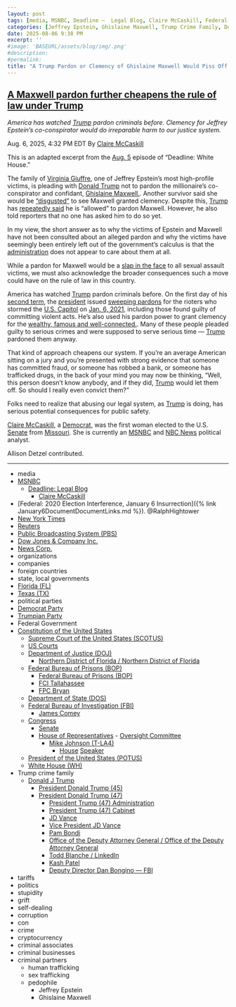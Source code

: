 ```yaml
---
layout: post
tags: [media, MSNBC, Deadline –  Legal Blog, Claire McCaskill, Federal –  2020 Election Interference January 6 Insurrection. @RalphHightower, New York Times, Reuters, Public Broadcasting System (PBS), Dow Jones & Company Inc., News Corp., organizations, companies, foreign countries, state local governments, Florida (FL), Texas (TX), political parties, Democrat Party, Trumpian Party, Federal Government, Constitution of the United States, Supreme Court of the United States (SCOTUS), US Courts, Department of Justice (DOJ), Northern District of Florida / Northern District of Florida, Federal Bureau of Prisons (BOP), Federal Bureau of Prisons (BOP), FCI Tallahassee, FPC Bryan, Department of State (DOS), Federal Bureau of Investigation (FBI), James Comey, Congress, Senate, House of Representatives,  Oversight Committee, Mike Johnson (T-LA4), House Speaker, President of the United States (POTUS), White House (WH), Trump crime family, Donald J Trump, President Donald Trump (45), President Donald Trump (47), President Trump (47) Administration, President Trump (47) Cabinet, JD Vance, Vice President JD Vance, Pam Bondi, Office of the Deputy Attorney General / Office of the Deputy Attorney General, Todd Blanche / LinkedIn, Kash Patel, Deputy Director Dan Bongino — FBI, tariffs, politics, stupidity, grift, self-dealing, corruption, con, crime, cryptocurrency, criminal associates, criminal businesses, criminal partners, human trafficking, sex trafficking, pedophile, Jeffrey Epstein, Ghislaine Maxwell]
categories: [Jeffrey Epstein, Ghislaine Maxwell, Trump Crime Family, Donald Trump]
date: 2025-08-06 9:38 PM
excerpt: ''
#image: 'BASEURL/assets/blog/img/.png'
#description:
#permalink:
title: "A Trump Pardon or Clemency of Ghislaine Maxwell Would Piss Off Citizens of MAGALandia"
---
```



## [A Maxwell pardon further cheapens the rule of law under Trump](https://www.msnbc.com/top-stories/latest/trump-ghislaine-maxwell-jeffrey-epstein-pardon-rcna223475)

*America has watched [Trump](https://www.donaldjtrump.com/) pardon criminals before. Clemency for Jeffrey Epstein’s co-conspirator would do irreparable harm to our justice system.*

Aug. 6, 2025, 4:32 PM EDT
By [Claire McCaskill](https://www.nbcnews.com/author/claire-mccaskill-ncpn967501)

This is an adapted excerpt from the [Aug. 5](https://www.msnbc.com/deadline-white-house) episode of “Deadline: White House.”

The family of [Virginia Giuffre](https://www.nbcnews.com/politics/donald-trump/jeffrey-epstein-virginia-giuffre-ghislaine-maxwell-trump-pardon-rcna222126), one of Jeffrey Epstein’s most high-profile victims, is pleading with [Donald Trump](https://www.msnbc.com/donald-trump) not to pardon the millionaire’s co-conspirator and confidant, [Ghislaine Maxwell.](https://www.msnbc.com/the-last-word/watch/lawrence-trump-is-making-epstein-co-conspirator-ghislaine-maxwell-s-wish-come-true-244352581816). Another survivor said she would be [“disgusted”](https://www.bbc.com/news/videos/cy853m9993vo) to see Maxwell granted clemency. Despite this, [Trump](https://www.donaldjtrump.com/) has [repeatedly said](https://www.politico.com/news/2025/07/28/trump-ghislaine-maxwell-pardon-jeffrey-epstein-00479862) he is “allowed” to pardon Maxwell. However, he also told reporters that no one has asked him to do so yet.

In my view, the short answer as to why the victims of Epstein and Maxwell have not been consulted about an alleged pardon and why the victims have seemingly been entirely left out of the government’s calculus is that the [administration](https://www.whitehouse.gov/administration/) does not appear to care about them at all.

While a pardon for Maxwell would be a [slap in the face](https://www.msnbc.com/all-in/watch/-pure-evil-trump-urged-not-to-pardon-maxwell-by-epstein-victim-virginia-giuffre-s-attorney-244166725990) to all sexual assault victims, we must also acknowledge the broader consequences such a move could have on the rule of law in this country.

America has watched [Trump](https://www.donaldjtrump.com/) pardon criminals before. On the first day of his [second term](https://www.whitehouse.gov/), the [president](https://www.whitehouse.gov/) issued [sweeping pardons](https://www.msnbc.com/opinion/msnbc-opinion/trump-pardons-jan-6-insurrectionists-rcna187412) for the rioters who stormed the [U.S. Capitol](https://www.uscp.gov/) on [Jan. 6, 2021,](https://www.msnbc.com/the-beat-with-ari/watch/trump-admin-goes-after-prosecutor-who-indicted-him-for-jan-6-244339781710) including those found guilty of committing violent acts. He’s also used his pardon power to grant clemency for the [wealthy, famous and well-connected.](https://www.nytimes.com/2025/05/29/us/politics/trumps-pardons-redefine-crime.html). Many of these people pleaded guilty to serious crimes and were supposed to serve serious time — [Trump](https://www.donaldjtrump.com/) pardoned them anyway.

That kind of approach cheapens our system. If you’re an average American sitting on a jury and you’re presented with strong evidence that someone has committed fraud, or someone has robbed a bank, or someone has trafficked drugs, in the back of your mind you may now be thinking, “Well, this person doesn’t know anybody, and if they did, [Trump](https://www.donaldjtrump.com/) would let them off. So should I really even convict them?”

Folks need to realize that abusing our legal system, as [Trump](https://www.donaldjtrump.com/) is doing, has serious potential consequences for public safety.

[Claire McCaskill](https://www.nbcnews.com/author/claire-mccaskill-ncpn967501), a [Democrat](https://www.democrats.org/), was the first woman elected to the U.S. [Senate](https://www.senate.gov/) from [Missouri](). She is currently an [MSNBC](https://www.msnbc.com/) and [NBC News](https://www.nbcnews.com/) political analyst.

Allison Detzel contributed.

----
- media
- [MSNBC](https://www.msnbc.com/)
    - [Deadline: Legal Blog](https://www.msnbc.com/deadline-white-house)
        - [Claire McCaskill](https://www.nbcnews.com/author/claire-mccaskill-ncpn967501)
- [Federal: 2020 Election Interference, January 6 Insurrection]({% link January6DocumentDocumentLinks.md %}). @RalphHightower 
- [New York Times](https://www.nytimes.com/)
- [Reuters](https://www.reuters.com/)
- [Public Broadcasting System (PBS)](https://www.pbs.org/)
- [Dow Jones & Company Inc.](https://www.dowjones.com/)
- [News Corp.](http://newscorp.com/)
- organizations 
- companies
- foreign countries 
- state, local governments
- [Florida (FL)](https://www.myflorida.gov/)
- [Texas (TX)](https://www.texas.gov/)
- political parties 
- [Democrat Party](https://www.democrats.org/)
- [Trumpian Party](https://www.gop.com/)
- Federal Government 
- [Constitution of the United States](https://constitution.congress.gov/)
    - [Supreme Court of the United States (SCOTUS)](https://www.supremecourt.gov/)
    - [US Courts](https://www.uscourts.gov/)
    - [Department of Justice (DOJ)](https://www.justice.gov/)
        - [Northern District of Florida / Northern District of Florida](https://www.justice.gov/usao-ndfl)
    - [Federal Bureau of Prisons (BOP)](https://www.bop.gov/)
        - [Federal Bureau of Prisons (BOP)](https://www.bop.gov/)
        - [FCI Tallahassee](https://www.bop.gov/locations/institutions/tal/)
        - [FPC Bryan](https://www.bop.gov/locations/institutions/bry/)
    - [Department of State (DOS)](https://www.state.gov/)
    - [Federal Bureau of Investigation (FBI)](https://www.fbi.gov/)
        - [James Comey](https://www.fbi.gov/history/directors/james-b-comey)
    - [Congress](https://www.congress.gov/)
        - [Senate](https://www.senate.gov/)
        - [House of Representatives](https://www.house.gov/)
                - [Oversight Committee](https://oversight.house.gov/)
            - [Mike Johnson (T-LA4)](https://mikejohnson.house.gov/)
                - [House](https://www.house.gov/) [Speaker](https://www.speaker.gov/) 
    - [President of the United States (POTUS)](https://www.whitehouse.gov/)
    - [White House (WH)](https://www.whitehouse.gov/)
- Trump crime family 
    - [Donald J Trump](https://www.donaldjtrump.com/)
        - [President Donald Trump (45)](https://trumpwhitehouse.archives.gov/)
        - [President Donald Trump (47)](https://www.whitehouse.gov/administration/donald-j-trump/)
            - [President Trump (47) Administration](https://www.whitehouse.gov/administration/)
            - [President Trump (47) Cabinet](https://www.whitehouse.gov/administration/the-cabinet/)
            - [JD Vance](https://www.linkedin.com/in/jd-vance-770a9047/)
            - [Vice President JD Vance](https://www.whitehouse.gov/administration/jd-vance/)
            - [Pam Bondi](https://www.justice.gov/ag/staff-profile/meet-attorney-general)
            - [Office of the Deputy Attorney General / Office of the Deputy Attorney General](https://www.justice.gov/dag)
            - [Todd Blanche / LinkedIn](https://www.linkedin.com/in/toddblanche/)
            - [Kash Patel](https://www.fbi.gov/about/leadership-and-structure/director-patel)
            - [Deputy Director Dan Bongino — FBI](https://www.fbi.gov/about/leadership-and-structure/deputy-director-dan-bongino)
- tariffs
- politics
- stupidity
- grift
- self-dealing
- corruption
- con
- crime
- cryptocurrency 
- criminal associates
- criminal businesses
- criminal partners
    - human trafficking 
    - sex trafficking 
    - pedophile 
        - Jeffrey Epstein 
        - Ghislaine Maxwell
